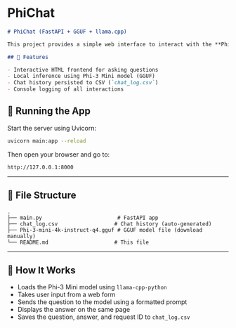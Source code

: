 # PhiChat
````markdown
# PhiChat (FastAPI + GGUF + llama.cpp)

This project provides a simple web interface to interact with the **Phi-3 Mini** language model in **GGUF** format using **FastAPI** and `llama-cpp-python`.

## 🚀 Features

- Interactive HTML frontend for asking questions
- Local inference using Phi-3 Mini model (GGUF)
- Chat history persisted to CSV (`chat_log.csv`)
- Console logging of all interactions
````

## 🧪 Running the App

Start the server using Uvicorn:

```bash
uvicorn main:app --reload
```

Then open your browser and go to:

```
http://127.0.0.1:8000
```

---

## 📁 File Structure

```
.
├── main.py                        # FastAPI app
├── chat_log.csv                  # Chat history (auto-generated)
├── Phi-3-mini-4k-instruct-q4.gguf # GGUF model file (download manually)
└── README.md                     # This file
```

---

## 🧠 How It Works

* Loads the Phi-3 Mini model using `llama-cpp-python`
* Takes user input from a web form
* Sends the question to the model using a formatted prompt
* Displays the answer on the same page
* Saves the question, answer, and request ID to `chat_log.csv`
